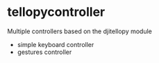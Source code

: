 # tellopycontroller

Multiple controllers based on the djitellopy module

- simple keyboard controller
- gestures controller
